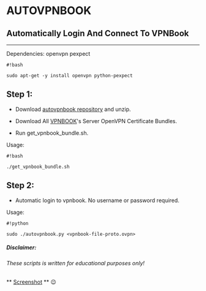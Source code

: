# AUTOVPNBOOK #
## Automatically Login And Connect To VPNBook ##
***



Dependencies:
openvpn pexpect
```
#!bash

sudo apt-get -y install openvpn python-pexpect
```


## Step 1: ##
* Download [autovpnbook repository](https://bitbucket.org/ruped24/autovpnbook/get/884471648bee.zip) and unzip.

* Download All [VPNBOOK](https://www.vpnbook.com/freevpn)'s Server OpenVPN Certificate Bundles.
 
* Run get_vpnbook_bundle.sh.
 


Usage: 
```
#!bash

./get_vpnbook_bundle.sh
```


## Step 2: ##
* Automatic login to vpnbook. No username or password required.



Usage: 
```
#!python

sudo ./autovpnbook.py <vpnbook-file-proto.ovpn>
```

##### Disclaimer: ######

###### These scripts is written for educational purposes only!

** [Screenshot](https://drive.google.com/open?id=0B79r4wTVj-CZMlBhTnRwTUxUdDA) ** :wink: